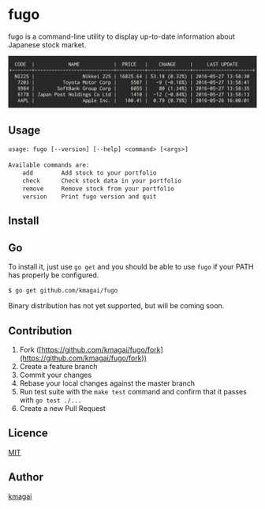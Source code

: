 # fugo
fugo is a command-line utility to display up-to-date information about Japanese stock market.

![fugo](doc/screenshot.png "fugo")

## Usage

```
usage: fugo [--version] [--help] <command> [<args>]

Available commands are:
    add        Add stock to your portfolio
    check      Check stock data in your portfolio
    remove     Remove stock from your portfolio
    version    Print fugo version and quit
```

## Install
## Go
To install it, just use `go get` and you should be able to use `fugo` if your PATH has properly be configured.

```bash
$ go get github.com/kmagai/fugo
```

Binary distribution has not yet supported, but will be coming soon.

## Contribution
1. Fork ([https://github.com/kmagai/fugo/fork](https://github.com/kmagai/fugo/fork))
2. Create a feature branch
3. Commit your changes
4. Rebase your local changes against the master branch
5. Run test suite with the `make test` command and confirm that it passes with `go test ./...`
6. Create a new Pull Request

## Licence
[MIT](./LICENSE)

## Author
[kmagai](https://github.com/kmagai)
